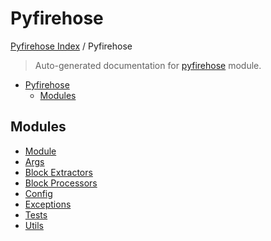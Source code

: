 # Pyfirehose

[Pyfirehose Index](../README.md#pyfirehose-index) /
Pyfirehose

> Auto-generated documentation for [pyfirehose](https://github.com/Krow10/pyfirehose/blob/main/pyfirehose/__init__.py) module.

- [Pyfirehose](#pyfirehose)
  - [Modules](#modules)

## Modules

- [Module](./module.md)
- [Args](./args.md)
- [Block Extractors](block_extractors/index.md)
- [Block Processors](block_processors/index.md)
- [Config](config/index.md)
- [Exceptions](./exceptions.md)
- [Tests](tests/index.md)
- [Utils](./utils.md)